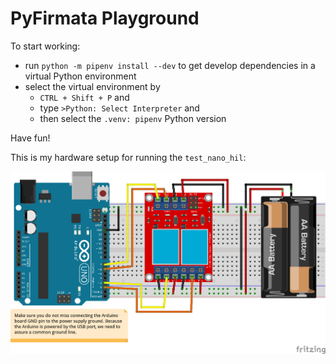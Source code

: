 # PyFirmata Playground

To start working:

* run `python -m pipenv install --dev` to get develop dependencies in a virtual Python environment
* select the virtual environment by
  * `CTRL + Shift + P` and
  * type `>Python: Select Interpreter` and
  * then select the `.venv: pipenv` Python version

Have fun!

This is my hardware setup for running the `test_nano_hil`:

![alt text](hw_setup.png "")
